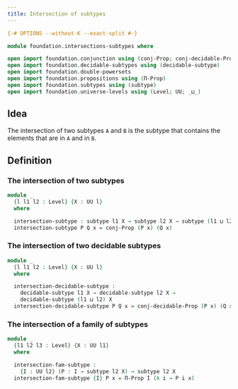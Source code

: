 ```yaml
---
title: Intersection of subtypes
---
```


```agda
{-# OPTIONS --without-K --exact-split #-}

module foundation.intersections-subtypes where

open import foundation.conjunction using (conj-Prop; conj-decidable-Prop)
open import foundation.decidable-subtypes using (decidable-subtype)
open import foundation.double-powersets
open import foundation.propositions using (Π-Prop)
open import foundation.subtypes using (subtype)
open import foundation.universe-levels using (Level; UU; _⊔_)
```

## Idea

The intersection of two subtypes `A` and `B` is the subtype that contains the elements that are in `A` and in `B`.

## Definition

### The intersection of two subtypes

```agda
module _
  {l l1 l2 : Level} {X : UU l}
  where

  intersection-subtype : subtype l1 X → subtype l2 X → subtype (l1 ⊔ l2) X
  intersection-subtype P Q x = conj-Prop (P x) (Q x)
```

### The intersection of two decidable subtypes

```agda
module _
  {l l1 l2 : Level} {X : UU l}
  where

  intersection-decidable-subtype :
    decidable-subtype l1 X → decidable-subtype l2 X →
    decidable-subtype (l1 ⊔ l2) X
  intersection-decidable-subtype P Q x = conj-decidable-Prop (P x) (Q x)
```

### The intersection of a family of subtypes

```agda
module _
  {l1 l2 l3 : Level} {X : UU l1}
  where

  intersection-fam-subtype :
    {I : UU l2} (P : I → subtype l2 X) → subtype l2 X
  intersection-fam-subtype {I} P x = Π-Prop I (λ i → P i x)
```

